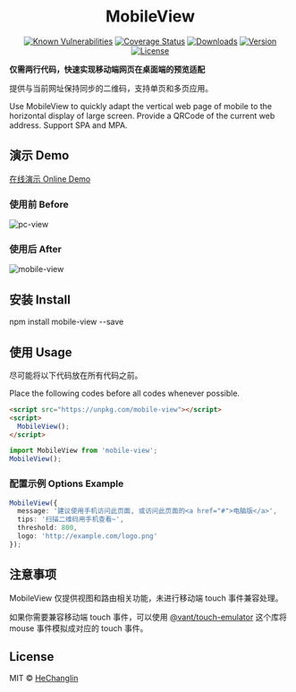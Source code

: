 <p>
  <h1 align="center">MobileView</h1>
</p>

<p align="center">
  <a href="https://snyk.io/test/github/hcl2020/mobile-view?targetFile=package.json"><img src="https://snyk.io/test/github/hcl2020/mobile-view/badge.svg?targetFile=package.json" alt="Known Vulnerabilities" data-canonical-src="https://snyk.io/test/github/hcl2020/mobile-view?targetFile=package.json" style="max-width:100%;"></a>
  <a href="https://codecov.io/gh/hcl2020/mobile-view"><img src="https://codecov.io/gh/hcl2020/mobile-view/branch/master/graph/badge.svg" alt="Coverage Status"></a>
  <a href="https://npmcharts.com/compare/mobile-view?minimal=true"><img src="https://img.shields.io/npm/dm/mobile-view.svg" alt="Downloads"></a>
  <a href="https://www.npmjs.com/package/mobile-view"><img src="https://img.shields.io/npm/v/mobile-view.svg" alt="Version"></a>
  <a href="https://www.npmjs.com/package/mobile-view"><img src="https://img.shields.io/npm/l/mobile-view.svg" alt="License"></a>
</p>

**仅需两行代码，快速实现移动端网页在桌面端的预览适配**

提供与当前网址保持同步的二维码，支持单页和多页应用。

Use MobileView to quickly adapt the vertical web page of mobile to the horizontal display of large screen. Provide a QRCode of the current web address.
Support SPA and MPA.

## 演示 Demo

<a href="https://unpkg.com/mobile-view/example/index.html">在线演示 Online Demo</a>

### 使用前 Before

 <!-- <img src="./example/images/pc-view.png" alt="pc-view" /> -->
 <img src="https://unpkg.com/mobile-view/example/images/pc-view.png" alt="pc-view" />

### 使用后 After

 <!-- <img src="./example/images/mobile-view.png" alt="mobile-view" /> -->
 <img src="https://unpkg.com/mobile-view/example/images/mobile-view.png" alt="mobile-view" />

## 安装 Install

npm install mobile-view --save

## 使用 Usage

尽可能将以下代码放在所有代码之前。

Place the following codes before all codes whenever possible.

```html
<script src="https://unpkg.com/mobile-view"></script>
<script>
  MobileView();
</script>
```

```typescript
import MobileView from 'mobile-view';
MobileView();
```

### 配置示例 Options Example

```typescript
MobileView({
  message: '建议使用手机访问此页面, 或访问此页面的<a href="#">电脑版</a>',
  tips: '扫描二维码用手机查看~',
  threshold: 800,
  logo: 'http://example.com/logo.png'
});
```

## 注意事项

MobileView 仅提供视图和路由相关功能，未进行移动端 touch 事件兼容处理。

如果你需要兼容移动端 touch 事件，可以使用 [@vant/touch-emulator](https://www.npmjs.com/package/@vant/touch-emulator) 这个库将 mouse 事件模拟成对应的 touch 事件。

## License

MIT © [HeChanglin](https://github.com/hcl2020)
